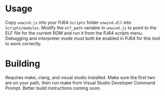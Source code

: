 # Usage

Copy `unwind.js` into your PJ64 `Scripts` folder `unwind.dll` into `Scripts/modules`. Modify the `elf_path` variable in `unwind.js` to point to the ELF file for the current ROM and run it from the PJ64 scripts menu. Debugging and interpreter mode must both be enabled in PJ64 for this tool to work correctly.

# Building

Requires make, clang, and visual studio installed. Make sure the first two are on your path, then run make from Visual Studio Developer Command Prompt. Better build instructions coming soon.
